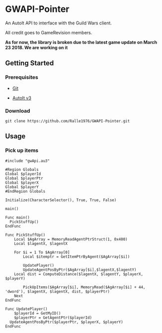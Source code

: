 # GWAPI-Pointer

An AutoIt API to interface with the Guild Wars client.

All credit goes to GameRevision members.

**As for now, the library is broken due to the latest game update on March 23 2018. We are working on it**

## Getting Started

### Prerequisites

- [Git](https://git-scm.com/)

- [AutoIt v3](https://www.autoitscript.com/site/autoit/downloads/)

### Download

```
git clone https://github.com/Ralle1976/GWAPI-Pointer.git
```

## Usage

### Pick up items



```
#include "gwApi.au3"

#Region Globals
Global $playerId
Global $playerPtr
Global $playerX
Global $playerY
#EndRegion Globals

Initialize(CharacterSelector(), True, True, False)

main()

Func main()
  PickStuffUp()
EndFunc

Func PickStuffUp()
	Local $AgArray = MemoryReadAgentPtrStruct(1, 0x400)
	Local $lagentX, $lagentX

	For $i = 1 To $AgArray[0]
		Local $itemptr = GetItemPtrByAgent($AgArray[$i])
    
		UpdatePlayer()
		UpdateAgentPosByPtr($AgArray[$i],$lagentX,$lagentY)
    Local dist = ComputeDistance($lagentX, $lagentY, $playerX, $playerY)
    
		PickUpItems($AgArray[$i], MemoryRead($AgArray[$i] + 44, 'dword'), $lagentX, $lagentX, dist, $playerPtr)
	Next
EndFunc

Func UpdatePlayer()
	$playerId = GetMyID()
	$playerPtr = GetAgentPtr($playerId)
  UpdateAgentPosByPtr($playerPtr, $playerX, $playerY)
EndFunc

```




















